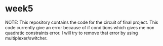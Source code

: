 # week5

NOTE: This repository contains the code for the circuit of final project. This code currently give an error because of if conditions which gives me non quadratic constraints error. I will try to remove that error by using multiplexer/switcher.
